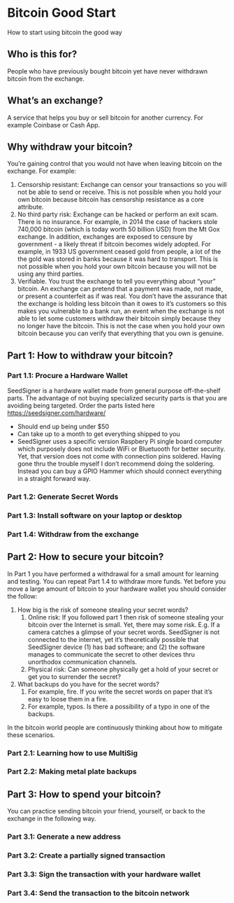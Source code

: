 # Bitcoin Good Start

How to start using bitcoin the good way

## Who is this for?

People who have previously bought bitcoin yet have never withdrawn bitcoin from the exchange.

## What’s an exchange?

A service that helps you buy or sell bitcoin for another currency. For example Coinbase or Cash App.

## Why withdraw your bitcoin?

You’re gaining control that you would not have when leaving bitcoin on the exchange. For example:

1. Censorship resistant: Exchange can censor your transactions so you will not be able to send or receive. This is not possible when you hold your own bitcoin because bitcoin has censorship resistance as a core attribute.
2. No third party risk: Exchange can be hacked or perform an exit scam. There is no insurance. For example, in 2014 the case of hackers stole 740,000 bitcoin (which is today worth 50 billion USD) from the Mt Gox exchange. In addition, exchanges are exposed to censure by government - a likely threat if bitcoin becomes widely adopted. For example, in 1933 US government ceased gold from people, a lot of the the gold was stored in banks because it was hard to transport. This is not possible when you hold your own bitcoin because you will not be using any third parties.
3. Verifiable. You trust the exchange to tell you everything about “your” bitcoin. An exchange can pretend that a payment was made, not made, or present a counterfeit as if was real. You don’t have the assurance that the exchange is holding less bitcoin than it owes to it’s customers so this makes you vulnerable to a bank run, an event when the exchange is not able to let some customers withdraw their bitcoin simply because they no longer have the bitcoin. This is not the case when you hold your own bitcoin because you can verify that everything that you own is genuine.

## Part 1: How to withdraw your bitcoin?

### Part 1.1: Procure a Hardware Wallet

SeedSigner is a hardware wallet made from general purpose off-the-shelf parts. The advantage of not buying specialized security parts is that you are avoiding being targeted. Order the parts listed here https://seedsigner.com/hardware/

* Should end up being under $50
* Can take up to a month to get everything shipped to you
* SeedSigner uses a specific version Raspbery Pi single board computer which purposely does not include WiFi or Bluetuooth for better security. Yet, that version does not come with connection pins soldered. Having gone thru the trouble myself I don’t recommend doing the soldering. Instead you can buy a GPIO Hammer which should connect everything in a straight forward way.

### Part 1.2: Generate Secret Words

### Part 1.3: Install software on your laptop or desktop

### Part 1.4: Withdraw from the exchange



## Part 2: How to secure your bitcoin?

In Part 1 you have performed a withdrawal for a small amount for learning and testing. You can repeat Part 1.4 to withdraw more funds. Yet before you move a large amount of bitcoin to your hardware wallet you should consider the follow:

1. How big is the risk of someone stealing your secret words?
    1. Online risk: If you followed part 1 then risk of someone stealing your bitcoin over the Internet is small. Yet, there may some risk. E.g. If a camera catches a glimpse of your secret words. SeedSigner is not connected to the internet, yet it’s theoretically possible that SeedSigner device (1) has bad software; and (2) the software manages to communicate the secret to other devices thru unorthodox communication channels.
    2. Physical risk: Can someone physically get a hold of your secret or get you to surrender the secret?
2. What backups do you have for the secret words?
    1. For example, fire. If you write the secret words on paper that it’s easy to loose them in a fire.
    2. For example, typos. Is there a possibility of a typo in one of the backups.


In the bitcoin world people are continuously thinking about how to mitigate these scenarios.

### Part 2.1: Learning how to use MultiSig 

### Part 2.2: Making metal plate backups



## Part 3: How to spend your bitcoin?

You can practice sending bitcoin your friend, yourself, or back to the exchange in the following way.

### Part 3.1: Generate a new address

### Part 3.2: Create a partially signed transaction

### Part 3.3: Sign the transaction with your hardware wallet

### Part 3.4: Send the transaction to the bitcoin network



